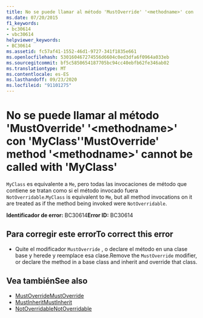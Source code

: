 ```yaml
---
title: No se puede llamar al método 'MustOverride' '<methodname>' con 'MyClass'
ms.date: 07/20/2015
f1_keywords:
- bc30614
- vbc30614
helpviewer_keywords:
- BC30614
ms.assetid: fc57af41-1552-46d1-9727-341f1835e661
ms.openlocfilehash: 530160467274556d6604c0ed3dfa6f0964a033eb
ms.sourcegitcommit: bf5c5850654187705bc94cc40ebfb62fe346ab02
ms.translationtype: MT
ms.contentlocale: es-ES
ms.lasthandoff: 09/23/2020
ms.locfileid: "91101275"
---
```

# <a name="mustoverride-method-methodname-cannot-be-called-with-myclass"></a><span data-ttu-id="a7a5b-102">No se puede llamar al método 'MustOverride' '\<methodname>' con 'MyClass'</span><span class="sxs-lookup"><span data-stu-id="a7a5b-102">'MustOverride' method '\<methodname>' cannot be called with 'MyClass'</span></span>

<span data-ttu-id="a7a5b-103">`MyClass` es equivalente a `Me`, pero todas las invocaciones de método que contiene se tratan como si el método invocado fuera `NotOverridable`.</span><span class="sxs-lookup"><span data-stu-id="a7a5b-103">`MyClass` is equivalent to `Me`, but all method invocations on it are treated as if the method being invoked were `NotOverridable`.</span></span>  
  
 <span data-ttu-id="a7a5b-104">**Identificador de error:** BC30614</span><span class="sxs-lookup"><span data-stu-id="a7a5b-104">**Error ID:** BC30614</span></span>  
  
## <a name="to-correct-this-error"></a><span data-ttu-id="a7a5b-105">Para corregir este error</span><span class="sxs-lookup"><span data-stu-id="a7a5b-105">To correct this error</span></span>  
  
- <span data-ttu-id="a7a5b-106">Quite el modificador `MustOverride` , o declare el método en una clase base y herede y reemplace esa clase.</span><span class="sxs-lookup"><span data-stu-id="a7a5b-106">Remove the `MustOverride` modifier, or declare the method in a base class and inherit and override that class.</span></span>  
  
## <a name="see-also"></a><span data-ttu-id="a7a5b-107">Vea también</span><span class="sxs-lookup"><span data-stu-id="a7a5b-107">See also</span></span>

- [<span data-ttu-id="a7a5b-108">MustOverride</span><span class="sxs-lookup"><span data-stu-id="a7a5b-108">MustOverride</span></span>](../language-reference/modifiers/mustoverride.md)
- [<span data-ttu-id="a7a5b-109">MustInherit</span><span class="sxs-lookup"><span data-stu-id="a7a5b-109">MustInherit</span></span>](../language-reference/modifiers/mustinherit.md)
- [<span data-ttu-id="a7a5b-110">NotOverridable</span><span class="sxs-lookup"><span data-stu-id="a7a5b-110">NotOverridable</span></span>](../language-reference/modifiers/notoverridable.md)
